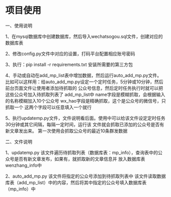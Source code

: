 # 项目使用

一、使用说明

1、在mysql数据库中创建数据库，然后导入wechatsogou.sql文件，创建对应的数据库表

2、修改config.py文件中对应的设置，打码平台配置相应账号密码

3、执行：pip install -r requirements.txt  安装所需要的第三方包

4、手动或自动在add_mp_list表中增加数据，然后运行auto_add_mp.py文件。
   比如可以这样用：给auto_add_mp.py设定一个定时任务，5分钟或10分钟，然后前台页面文件让使用者添加待抓取的
   公众号信息，然后定时任务执行时就可以把这些公众号加入待抓取列表了
   add_mp_list中
   name字段是模糊抓取，会根据输入的名称模糊加入10个公众号
   wx_hao字段是精确抓取，这个是公众号的微信号，只抓取一个
   这两个字段可以任意填入一个就行

5、执行updatemp.py文件，文件说明看后面。使用中可以给该文件设定定时任务30分钟或其它间隔，每隔一定时间，运行该
   文件就会抓取已添加的公众号是否有新文章发出来。
   第一次使用会抓取公众号的最近10条群发数据

二、文件说明

1、updatemp.py
该文件遍历待抓取列表（数据库表：mp_info），查询表中的公众号是否有新文章发布，如果有，就抓取新的文章信息并
放入数据库表wenzhang_info中

2、auto_add_mp.py
该文件将指定的公众号添加到待抓取列表中
该文件读取数据库表（add_mp_list）中的内容，然后将其中指定的公众号填入数据库表（mp_info）中
